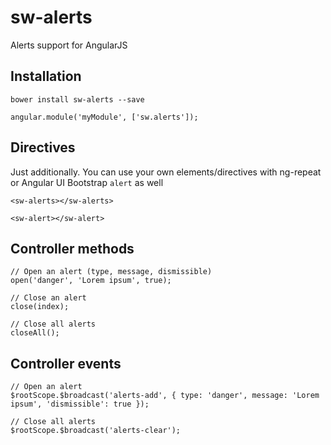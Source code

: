 sw-alerts
=========

Alerts support for AngularJS

Installation
------------
```
bower install sw-alerts --save
```
```
angular.module('myModule', ['sw.alerts']);
```

Directives
----------
Just additionally. You can use your own elements/directives with ng-repeat or Angular UI Bootstrap `alert` as well
```
<sw-alerts></sw-alerts>

<sw-alert></sw-alert>
```

Controller methods
------------------
```
// Open an alert (type, message, dismissible)
open('danger', 'Lorem ipsum', true);

// Close an alert
close(index);

// Close all alerts
closeAll();
```

Controller events
-----------------
```
// Open an alert
$rootScope.$broadcast('alerts-add', { type: 'danger', message: 'Lorem ipsum', 'dismissible': true });

// Close all alerts
$rootScope.$broadcast('alerts-clear');
```

